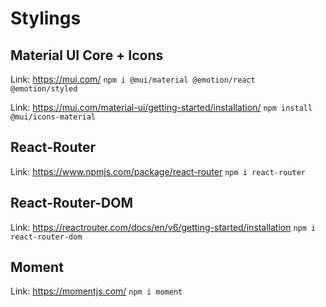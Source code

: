 # Stylings

## Material UI Core + Icons
Link: https://mui.com/
`npm i @mui/material @emotion/react @emotion/styled`

Link: https://mui.com/material-ui/getting-started/installation/
`npm install @mui/icons-material`


## React-Router
Link: https://www.npmjs.com/package/react-router
`npm i react-router`

## React-Router-DOM
Link: https://reactrouter.com/docs/en/v6/getting-started/installation
`npm i react-router-dom`

## Moment
Link: https://momentjs.com/
`npm i moment`



